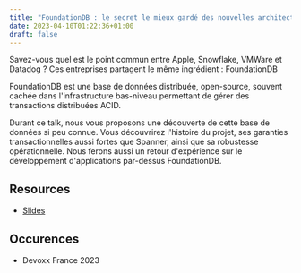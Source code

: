 ```yaml
---
title: "FoundationDB : le secret le mieux gardé des nouvelles architectures distribuées !"
date: 2023-04-10T01:22:36+01:00
draft: false
---
```


Savez-vous quel est le point commun entre Apple, Snowflake, VMWare et Datadog ? Ces entreprises partagent le même ingrédient : FoundationDB

FoundationDB est une base de données distribuée, open-source, souvent cachée dans l'infrastructure bas-niveau permettant de gérer des transactions distribuées ACID.

Durant ce talk, nous vous proposons une découverte de cette base de données si peu connue. Vous découvrirez l'histoire du projet, ses garanties transactionnelles aussi fortes que Spanner, ainsi que sa robustesse opérationnelle. Nous ferons aussi un retour d'expérience sur le développement d'applications par-dessus FoundationDB.

## Resources

* [Slides](https://docs.google.com/presentation/d/1qumHwFS3IXB4ICOIOZ06-EPXfk3oV7F7Ab7kdosjRlU/edit?usp=sharing)

## Occurences

* Devoxx France 2023
